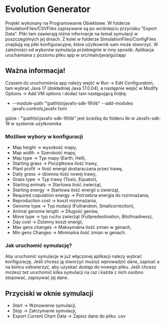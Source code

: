 # Evolution Generator

Projekt wykonany na Programowanie Obiektowe. W folderze SimulationFiles/CSVFiles zapisywane są po wciśniejciu przycisku "Export Data". Pliki tam zawierają różne informacje na temat symulacji w poszczególnych jej dniach. 
Z kolei w folderze SimulationFiles/ConfigFiles znajdują się pliki konfiguracyjne, które użytkownik sam może stworzyć. W zależności od wyborów symulacja przebiegnie w inny sposób. Aplikacja uruchamiana z poziomu pliku app w src/main/java/gui/app

## Ważna informacja!
Czasem do uruchomienia app należy wejść w Run -> Edit Configuration, tam wybrać Java 17 (dokładniej Java 17.0.04), a  następnie wejść w Modify Options -> Add VM options i dodać tam następującą linijkę: 
* --module-path "\path\to\javafx-sdk-19\lib" --add-modules javafx.controls,javafx.fxml

gdzie : "\path\to\javafx-sdk-19\lib" jest ścieżką do folderu lib w Javafx-sdk-19 w systemie użytkownika


### Możliwe wybory w konfiguracji 

* Map height -> wysokość mapy,
* Map width -> Szerokość mapy,
* Map type -> Typ mapy (Earth, Hell),
* Starting grass -> Początkowa ilość trawy,
* Plant profit -> Ilość energii dostaraczana przez trawę,
* Daily grass -> dzienna ilość nowej trawy,
* Grass type -> Typ trawy (Toxic, Equator),
* Starting animals -> Startowa ilość zwierząt,
* Starting energy -> Startowa ilość energii u zwierząt,
* Required copulation energy -> Potrzebna energia do rozmnażania,
* Reproduction cost -> koszt rozmnażania,
* Genome type -> Typ mutacji (Fullrandom, Smallcorrection),
* Animal genome length -> Długość genów,
* Move type -> typ ruchu zwierząt (Fullpredestination, Bitofmadness),
* Day cost -> Dzienny koszt energii,
* Max gens changes -> Maksymalna ilość zmian w genach,
* Min gens Changes -> Minimalna ilość zmian w genach.

### Jak uruchomić symulację?

Aby uruchomić symulacje w już włączonej aplikacji nalezy wybrać konfigurację. Jeśli chcesz ją stworzyć musisz wprowadzić dane, zapisać a na końcu odświerzyć, aby
uzyskać dostęp do nowego pliku. Jeśli chcesz możesz też uruchomić kilka symulacji na raz i każda z nich osobno stopować, zapisywać jej dane.

## Przyciski w oknie symulacji

* Start -> Wznowienie symulacji,
* Stop -> Zatrzymanie symulacji,
* Export Current Chart Data -> Zapisz dane do pliku .csv
